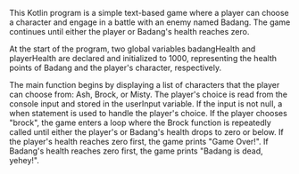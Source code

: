 This Kotlin program is a simple text-based game where a player can choose a character and engage in a battle with an enemy named Badang. The game continues until either the player or Badang's health reaches zero.

At the start of the program, two global variables badangHealth and playerHealth are declared and initialized to 1000, representing the health points of Badang and the player's character, respectively.

The main function begins by displaying a list of characters that the player can choose from: Ash, Brock, or Misty. The player's choice is read from the console input and stored in the userInput variable. If the input is not null, a when statement is used to handle the player's choice. If the player chooses "brock", the game enters a loop where the Brock function is repeatedly called until either the player's or Badang's health drops to zero or below. If the player's health reaches zero first, the game prints "Game Over!". If Badang's health reaches zero first, the game prints "Badang is dead, yehey!".

